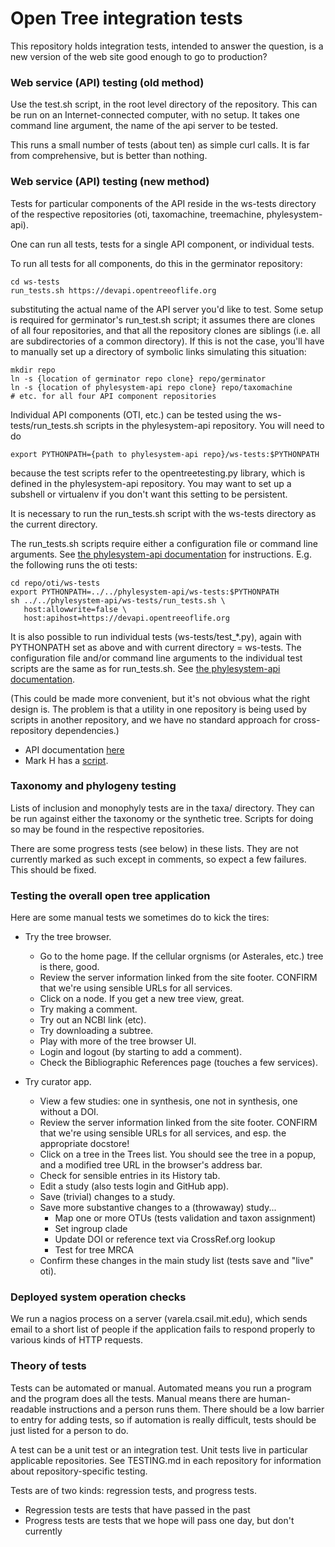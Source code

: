 # Open Tree integration tests

This repository holds integration tests, intended to answer the
question, is a new version of the web site good enough to go to
production?

### Web service (API) testing (old method) 

Use the test.sh script, in the root level directory of the repository.
This can be run on an Internet-connected computer, with no setup.
It takes one command line argument, the name of the api server to be tested.

This runs a small number of tests (about ten) as simple curl calls.
It is far from comprehensive, but is better than nothing.

### Web service (API) testing (new method)

Tests for particular components of the API reside in the ws-tests
directory of the respective repositories (oti, taxomachine,
treemachine, phylesystem-api).

One can run all tests, tests for a single API component, or individual
tests.

To run all tests for all components, do this in the germinator
repository:

    cd ws-tests
    run_tests.sh https://devapi.opentreeoflife.org

substituting the actual name of the API server you'd like to test.
Some setup is required for germinator's run_test.sh script; it assumes
there are clones of all four repositories, and that all the repository
clones are siblings (i.e. all are subdirectories of a common
directory).  If this is not the case, you'll have to manually set up a
directory of symbolic links simulating this situation:

    mkdir repo
    ln -s {location of germinator repo clone} repo/germinator
    ln -s {location of phylesystem-api repo clone} repo/taxomachine
    # etc. for all four API component repositories

Individual API components (OTI, etc.) can be tested using the
ws-tests/run_tests.sh scripts in the phylesystem-api repository.
You will need to do

    export PYTHONPATH={path to phylesystem-api repo}/ws-tests:$PYTHONPATH

because the test scripts refer to the opentreetesting.py library,
which is defined in the phylesystem-api repository.  You may want to
set up a subshell or virtualenv if you don't want this setting to be
persistent.

It is necessary to run the run_tests.sh script with the ws-tests
directory as the current directory.

The run_tests.sh scripts require either a configuration file
or command line arguments.
See [the phylesystem-api documentation](https://github.com/OpenTreeOfLife/phylesystem-api/blob/master/TESTING.md)
for instructions.  E.g. the following runs the oti tests:

    cd repo/oti/ws-tests
    export PYTHONPATH=../../phylesystem-api/ws-tests:$PYTHONPATH
    sh ../../phylesystem-api/ws-tests/run_tests.sh \
       host:allowwrite=false \
       host:apihost=https://devapi.opentreeoflife.org

It is also possible to run individual tests (ws-tests/test_*.py),
again with PYTHONPATH set as above and with current directory = ws-tests.
The configuration file and/or command line arguments to the individual
test scripts are the same as for run_tests.sh.
See [the phylesystem-api documentation](https://github.com/OpenTreeOfLife/phylesystem-api/blob/master/TESTING.md).

(This could be made more convenient, but it's not obvious what the
right design is.  The problem is that a utility in one repository is
being used by scripts in another repository, and we have no standard
approach for cross-repository dependencies.)

* API documentation [here](https://github.com/OpenTreeOfLife/opentree/wiki/Open-Tree-of-Life-APIs)
* Mark H has a [script](http://phylo.bio.ku.edu/status/status.html).

### Taxonomy and phylogeny testing 

Lists of inclusion and monophyly tests are in the taxa/ directory.
They can be run against either the taxonomy or the synthetic tree.
Scripts for doing so may be found in the respective repositories.

There are some progress tests (see below) in these lists.  They are not currently
marked as such except in comments, so expect a few failures.  This should be fixed.

### Testing the overall open tree application 

Here are some manual tests we sometimes do to kick the tires:

* Try the tree browser.
    * Go to the home page.  If the cellular orgnisms (or Asterales, etc.) tree is there, good.
    * Review the server information linked from the site footer. CONFIRM that we're using sensible URLs for all services.
    * Click on a node.  If you get a new tree view, great.
    * Try making a comment.
    * Try out an NCBI link (etc).
    * Try downloading a subtree.
    * Play with more of the tree browser UI.
    * Login and logout (by starting to add a comment).
    * Check the Bibliographic References page (touches a few services).

* Try curator app.
    * View a few studies: one in synthesis, one not in synthesis, one without a DOI.
    * Review the server information linked from the site footer. CONFIRM that we're using sensible URLs for all services, and esp. the appropriate docstore!
    * Click on a tree in the Trees list. You should see the tree in a popup, and a modified tree URL in the browser's address bar.
    * Check for sensible entries in its History tab.
    * Edit a study (also tests login and GitHub app).
    * Save (trivial) changes to a study.
    * Save more substantive changes to a (throwaway) study...
         * Map one or more OTUs (tests validation and taxon assignment)
         * Set ingroup clade
         * Update DOI or reference text via CrossRef.org lookup 
         * Test for tree MRCA
    * Confirm these changes in the main study list (tests save and "live" oti).

### Deployed system operation checks 

We run a nagios process on a server (varela.csail.mit.edu), which
sends email to a short list of people if the application fails to
respond properly to various kinds of HTTP requests.

### Theory of tests

Tests can be automated or manual.  Automated means you run a program
and the program does all the tests.  Manual means there are
human-readable instructions and a person runs them.  There should be a
low barrier to entry for adding tests, so if automation is really
difficult, tests should be just listed for a person to do.

A test can be a unit test or an integration test.
Unit tests live in particular applicable repositories.  See
TESTING.md in each repository for information about
repository-specific testing.

Tests are of two kinds: regression tests, and progress tests.

* Regression tests are tests that have passed in the past
* Progress tests are tests that we hope will pass one day, but don't currently

